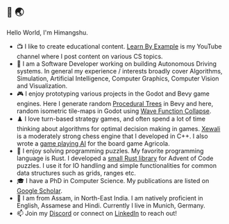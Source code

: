 ## 👋 🌏

Hello World, I'm Himangshu.

- 📺 I like to create educational content. [Learn By Example](https://www.youtube.com/channel/UCrip_x8QZ7GLTykFWJgS5Ww) is my YouTube channel where I post content on various CS topics.
- 🚙 I am a Software Developer working on building Autonomous Driving systems. In general my experience / interests broadly cover Algorithms, Simulation, Artificial Intelligence, Computer Graphics, Computer Vision and Visualization.
- 🎮 I enjoy prototyping various projects in the Godot and Bevy game engines. Here I generate random [Procedural Trees](https://github.com/hsaikia/ProceduralTreesBevy) in Bevy and here, random isometric tile-maps in Godot using [Wave Function Collapse](https://github.com/hsaikia/WaveFunctionCollapseGodot).
- ♟️ I love turn-based strategy games, and often spend a lot of time thinking about algorithms for optimal decision making in games. [Xewali](https://github.com/hsaikia/XewaliChess) is a moderately strong chess engine that I developed in C++. I also wrote a [game playing AI](https://github.com/hsaikia/Agricola) for the board game Agricola.
- 🦀 I enjoy solving programming puzzles. My favorite programming language is Rust. I developed a [small Rust library](https://github.com/hsaikia/Advent-of-Code) for Advent of Code puzzles. I use it for IO handling and simple functionalities for common data structures such as grids, ranges etc.
- 🎓 I have a PhD in Computer Science. My publications are listed on [Google Scholar](https://scholar.google.com/citations?hl=en&user=B6UDagwAAAAJ).
- 🏡 I am from Assam, in North-East India. I am natively proficient in English, Assamese and Hindi. Currently I live in Munich, Germany. 
- 📫 Join my [Discord](https://discord.gg/kRkeYEKc) or connect on [LinkedIn](https://www.linkedin.com/in/himangshu-saikia-phd-a4a4711b/) to reach out!

<!--
**hsaikia/hsaikia** is a ✨ _special_ ✨ repository because its `README.md` (this file) appears on your GitHub profile.

Here are some ideas to get you started:

- 🔭 I’m currently working on ...
- 🌱 I’m currently learning ...
- 👯 I’m looking to collaborate on ...
- 🤔 I’m looking for help with ...
- 💬 Ask me about ...
- 📫 How to reach me: ...
- 😄 Pronouns: ...
- ⚡ Fun fact: ...
-->
